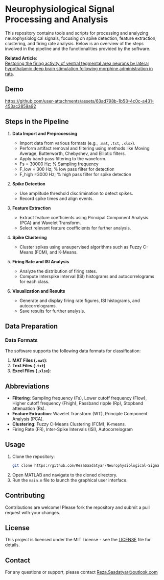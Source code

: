 # Neurophysiological Signal Processing and Analysis

This repository contains tools and scripts for processing and analyzing neurophysiological signals, focusing on spike detection, feature extraction, clustering, and firing rate analysis. Below is an overview of the steps involved in the pipeline and the functionalities provided by the software.


**Related Article**:<br/>
[Restoring the firing activity of ventral tegmental area neurons by lateral hypothalamic deep brain stimulation following morphine administration in rats](https://www.sciencedirect.com/science/article/abs/pii/S0031938423001348).

## Demo
https://github.com/user-attachments/assets/63ad798b-1b53-4c0c-a431-453ac2859a92

## Steps in the Pipeline

1. **Data Import and Preprocessing**
   - Import data from various formats (e.g., `.mat`, `.txt`, `.xlsx`).
   - Perform artifact removal and filtering using methods like Moving Average, Butterworth, Chebyshev, and Elliptic filters.
   - Apply band-pass filtering to the waveform.
   - Fs = 30000 Hz;                 % Sampling frequency  
   - F_low = 300 Hz;                % low pass filter for detection  
   - F_high =3000 Hz;               % high pass filter for spike detection  

2. **Spike Detection**
   - Use amplitude threshold discrimination to detect spikes.
   - Record spike times and align events.

3. **Feature Extraction**
   - Extract feature coefficients using Principal Component Analysis (PCA) and Wavelet Transform.
   - Select relevant feature coefficients for further analysis.

4. **Spike Clustering**
   - Cluster spikes using unsupervised algorithms such as Fuzzy C-Means (FCM), and K-Means.

5. **Firing Rate and ISI Analysis**
   - Analyze the distribution of firing rates.
   - Compute Interspike Interval (ISI) histograms and autocorrelograms for each class.

6. **Visualization and Results**
   - Generate and display firing rate figures, ISI histograms, and autocorrelograms.
   - Save results for further analysis.

## Data Preparation

### Data Formats
The software supports the following data formats for classification:
1. **MAT Files (`.mat`)**:
2. **Text Files (`.txt`)**
3. **Excel Files (`.xlsx`)**:

## Abbreviations

- **Filtering**: Sampling frequency (Fs), Lower cutoff frequency (Flow), Higher cutoff frequency (Fhigh), Passband ripple (Rp), Stopband attenuation (Rs).
- **Feature Extraction**: Wavelet Transform (WT), Principle Component Analysis (PCA).
- **Clustering**: Fuzzy C-Means Clustering (FCM), K-means.
- Firing Rate (FR), Inter-Spike Intervals (ISI), Autocorrelogram


## Usage

1. Clone the repository:
   ```bash
   git clone https://github.com/RezaSaadatyar/Neurophysiological-Signal-Processing-and-Analysis
   ```
2. Open MATLAB and navigate to the cloned directory.
3. Run the `main.m` file to launch the graphical user interface.

## Contributing

Contributions are welcome! Please fork the repository and submit a pull request with your changes.

## License

This project is licensed under the MIT License - see the [LICENSE](LICENSE) file for details.

## Contact

For any questions or support, please contact Reza.Saadatyar@outlook.com
